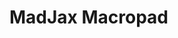 # MadJax Macropad

[](https://github.com/guidoism/madjax_macropad/blob/main/images/macropad-front.jpg?raw=true)
[](https://github.com/guidoism/madjax_macropad/blob/main/images/macropad-back.jpg?raw=true)

